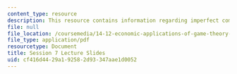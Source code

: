 ```yaml
---
content_type: resource
description: This resource contains information regarding imperfect competition.
file: null
file_location: /coursemedia/14-12-economic-applications-of-game-theory-fall-2012/cf416d4429a192582d93347aae1d0052_MIT14_12F12_slides7.pdf
file_type: application/pdf
resourcetype: Document
title: Session 7 Lecture Slides
uid: cf416d44-29a1-9258-2d93-347aae1d0052
---
```

